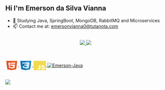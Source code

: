 ## Hi I'm Emerson da Silva Vianna

- 🌱  Studying Java, SpringBoot, MongoDB, RabbitMQ and Microservices
- 📫  Contact me at: emersonvianna0@tutanota.com

##

<div align="center">
  <a href="https://github.com/Dragoshotter14">
  <img height="180em" src="https://github-readme-stats.vercel.app/api?username=Dragoshotter14&show_icons=true&theme=dark&include_all_commits=true&count_private=true"/>
  <img height="180em" src="https://github-readme-stats.vercel.app/api/top-langs/?username=Dragoshotter14&layout=compact&langs_count=7&theme=dark"/>
</div>

##

<div style="display: inline_block"><br>
  <img align="center" alt="Emerson-HTML" height="30" width="40" src="https://raw.githubusercontent.com/devicons/devicon/master/icons/html5/html5-original.svg">
  <img align="center" alt="Emerson-CSS" height="30" width="40" src="https://raw.githubusercontent.com/devicons/devicon/master/icons/css3/css3-original.svg">
  <img align="center" alt="Emerson-Js" height="30" width="40" src="https://raw.githubusercontent.com/devicons/devicon/master/icons/javascript/javascript-plain.svg">
   <img align="center" alt="Emerson-Java" height="30" width="40" src="https://cdn-icons-png.flaticon.com/512/226/226777.png">
</div>
  
  ##
 <div>
   </a>
   <a href="https://www.linkedin.com/in/emerson-silva-vianna/" target="_blank"><img src="https://img.shields.io/badge/-LinkedIn-%230077B5?style=for-the-badge&logo=linkedin&logoColor=white" target="_blank"></a>
</div>
    
